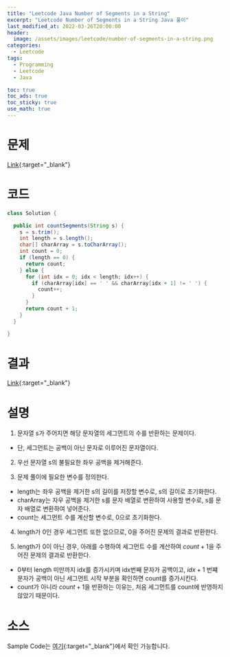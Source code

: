 ```yaml
---
title: "Leetcode Java Number of Segments in a String"
excerpt: "Leetcode Number of Segments in a String Java 풀이"
last_modified_at: 2022-03-26T20:00:00
header:
  image: /assets/images/leetcode/number-of-segments-in-a-string.png
categories:
  - Leetcode
tags:
  - Programming
  - Leetcode
  - Java

toc: true
toc_ads: true
toc_sticky: true
use_math: true
---
```

# 문제
[Link](https://leetcode.com/problems/number-of-segments-in-a-string/){:target="_blank"}

# 코드
```java
class Solution {

  public int countSegments(String s) {
    s = s.trim();
    int length = s.length();
    char[] charArray = s.toCharArray();
    int count = 0;
    if (length == 0) {
      return count;
    } else {
      for (int idx = 0; idx < length; idx++) {
        if (charArray[idx] == ' ' && charArray[idx + 1] != ' ') {
          count++;
        }
      }
      return count + 1;
    }
  }

}
```

# 결과
[Link](https://leetcode.com/submissions/detail/667549397/){:target="_blank"}

# 설명
1. 문자열 s가 주어지면 해당 문자열의 세그먼트의 수를 반환하는 문제이다.
- 단, 세그먼트는 공백이 아닌 문자로 이루어진 문자열이다.

2. 우선 문자열 s의 불필요한 좌우 공백을 제거해준다.

3. 문제 풀이에 필요한 변수를 정의한다.
- length는 좌우 공백을 제거한 s의 길이를 저장할 변수로, s의 길이로 초기화한다.
- charArray는 자우 공백을 제거한 s를 문자 배열로 변환하여 사용할 변수로, s를 문자 배열로 변환하여 넣어준다.
- count는 세그먼트 수를 계산할 변수로, 0으로 초기화한다.

4. length가 0인 경우 세그먼트 또한 없으므로, 0을 주어진 문제의 결과로 반환한다.

5. length가 0이 아닌 경우, 아래를 수행하여 세그먼트 수를 계산하여 $count + 1$을 주어진 문제의 결과로 반환한다.
- 0부터 length 미만까지 idx를 증가시키며 idx번째 문자가 공백이고, $idx + 1$ 번쨰 문자가 공백이 아닌 세그먼트 시작 부분을 확인하면 count를 증가시킨다.
- count가 아니라 $count + 1$을 반환하는 이유는, 처음 세그먼트를 count에 반영하지 않았기 때문이다.

# 소스
Sample Code는 [여기](https://github.com/GracefulSoul/leetcode/blob/master/src/main/java/gracefulsoul/problems/NumberOfSegmentsInAString.java){:target="_blank"}에서 확인 가능합니다.